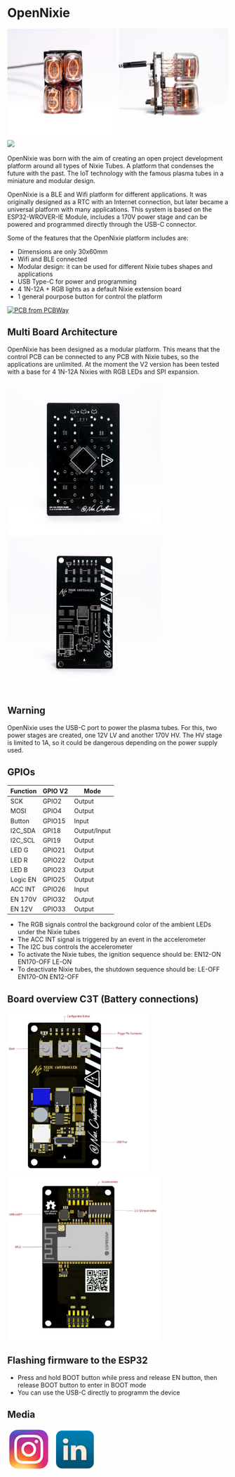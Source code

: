 # OpenNixie 

<img src="Docs/_DSC1764.JPG" width="250px"></a>
<img src="Docs/_DSC1766.JPG" width="250px"></a>
<img src="Docs/Nixie_Gif_Animation.gif" width="250px"></a>

OpenNixie was born with the aim of creating an open project development platform around all types of Nixie Tubes. A platform that condenses the future with the past. The IoT technology with the famous plasma tubes in a miniature and modular design.

OpenNixie is a BLE and Wifi platform for different applications. It was originally designed as a RTC with an Internet connection, but later became a universal platform with many applications. This system is based on the ESP32-WROVER-IE Module, includes a 170V power stage and can be powered and programmed directly through the USB-C connector.

Some of the features that the OpenNixie platform includes are:

- Dimensions are only 30x60mm
- Wifi and BLE connected
- Modular design: it can be used for different Nixie tubes shapes and applications
- USB Type-C for power and programming
- 4 1N-12A + RGB lights as a default Nixie extension board 
- 1 general pourpose button for control the platform
  

<a href="https://www.pcbway.com/project/shareproject/Open_IoT_Nixie_Platform_9b133654.html"><img src="https://www.pcbway.com/project/img/images/frompcbway-1220.png" alt="PCB from PCBWay" /></a>

## Multi Board Architecture
 
OpenNixie has been designed as a modular platform. This means that the control PCB can be connected to any PCB with Nixie tubes, so the applications are unlimited. At the moment the V2 version has been tested with a base for 4 1N-12A Nixies with RGB LEDs and SPI expansion.

<img src="Docs/_DSC1774.JPG" width="350px"></a>
<img src="Docs/_DSC1775.JPG" width="350px"></a>

## Warning

OpenNixie uses the USB-C port to power the plasma tubes. For this, two power stages are created, one 12V LV and another 170V HV. The HV stage is limited to 1A, so it could be dangerous depending on the power supply used.

## GPIOs

Function | GPIO V2 | Mode
-------- | -------- | --------
SCK | GPIO2 | Output
MOSI | GPIO4 | Output
Button | GPIO15 | Input
I2C_SDA | GPI18 | Output/Input
I2C_SCL | GPI19 | Output
LED G | GPIO21 | Output
LED R | GPIO22 | Output
LED B | GPIO23 | Output
Logic EN | GPIO25 | Output
ACC INT | GPIO26 | Input
EN 170V | GPIO32 | Output
EN 12V | GPIO33 | Output

* The RGB signals control the background color of the ambient LEDs under the Nixie tubes
* The ACC INT signal is triggered by an event in the accelerometer
* The I2C bus controls the accelerometer
* To activate the Nixie tubes, the ignition sequence should be: EN12-ON EN170-OFF LE-ON
* To deactivate Nixie tubes, the shutdown sequence should be: LE-OFF EN170-ON EN12-OFF

## Board overview C3T (Battery connections)

<img src="Docs/Controller_diagram_bottom.JPG" width="320px"></a>
<img src="Docs/Controller_diagram_front.JPG" width="350px"></a>

## Flashing firmware to the ESP32 

- Press and hold BOOT button while press and release EN button, then release BOOT button to enter in BOOT mode
- You can use the USB-C directly to programm the device

## Media

<a href="https://www.instagram.com/nas.craftsman/"><img src="Docs/IG.png" width="100px"></a>
<a href="www.linkedin.com/in/nasib-fahim-fernandez"><img src="Docs/LIN.png" width="100px"></a>

